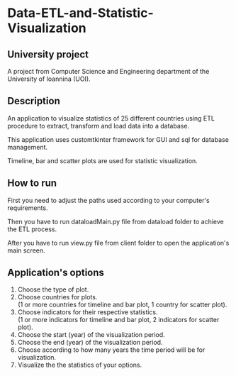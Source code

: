 # Data-ETL-and-Statistic-Visualization

## University project
A project from Computer Science and Engineering department of the University of Ioannina (UOI).

## Description
An application to visualize statistics of 25 different countries using ETL procedure 
to extract, transform and load data into a database. 

This application uses customtkinter framework for GUI and sql for database management.

Timeline, bar and scatter plots are used for statistic visualization.

## How to run 
First you need to adjust the paths used according to your computer's requirements. <br />

Then you have to run dataloadMain.py file from dataload folder to achieve the ETL process. <br />

After you have to run view.py file from client folder to open the application's main screen.

## Application's options
1) Choose the type of plot.
2) Choose countries for plots. <br /> (1 or more countries for timeline and bar plot, 1 country for scatter plot).
3) Choose indicators for their respective statistics. <br /> (1 or more indicators for timeline and bar plot, 2 indicators for scatter plot).
4) Choose the start (year) of the visualization period.
5) Choose the end (year) of the visualization period.
6) Choose according to how many years the time period will be for visualization.
7) Visualize the the statistics of your options.
